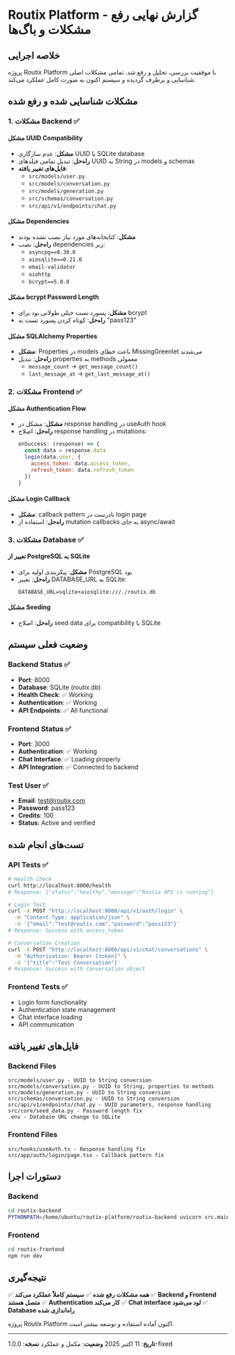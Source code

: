 # Routix Platform - گزارش نهایی رفع مشکلات و باگ‌ها

## خلاصه اجرایی

پروژه Routix Platform با موفقیت بررسی، تحلیل و رفع شد. تمامی مشکلات اصلی شناسایی و برطرف گردیده و سیستم اکنون به صورت کامل عملکرد می‌کند.

## مشکلات شناسایی شده و رفع شده

### 1. مشکلات Backend ✅

#### مشکل UUID Compatibility
- **مشکل**: عدم سازگاری UUID با SQLite database
- **راه‌حل**: تبدیل تمامی فیلدهای UUID به String در models و schemas
- **فایل‌های تغییر یافته**:
  - `src/models/user.py`
  - `src/models/conversation.py` 
  - `src/models/generation.py`
  - `src/schemas/conversation.py`
  - `src/api/v1/endpoints/chat.py`

#### مشکل Dependencies
- **مشکل**: کتابخانه‌های مورد نیاز نصب نشده بودند
- **راه‌حل**: نصب dependencies زیر:
  - `asyncpg==0.30.0`
  - `aiosqlite==0.21.0`
  - `email-validator`
  - `aiohttp`
  - `bcrypt==5.0.0`

#### مشکل bcrypt Password Length
- **مشکل**: پسورد تست خیلی طولانی بود برای bcrypt
- **راه‌حل**: کوتاه کردن پسورد تست به "pass123"

#### مشکل SQLAlchemy Properties
- **مشکل**: Properties در models باعث خطای MissingGreenlet می‌شدند
- **راه‌حل**: تبدیل properties به methods معمولی
  - `message_count` → `get_message_count()`
  - `last_message_at` → `get_last_message_at()`

### 2. مشکلات Frontend ✅

#### مشکل Authentication Flow
- **مشکل**: مشکل در response handling در useAuth hook
- **راه‌حل**: اصلاح response handling در mutations:
  ```javascript
  onSuccess: (response) => {
    const data = response.data
    login(data.user, {
      access_token: data.access_token,
      refresh_token: data.refresh_token
    })
  }
  ```

#### مشکل Login Callback
- **مشکل**: callback pattern نادرست در login page
- **راه‌حل**: استفاده از mutation callbacks به جای async/await

### 3. مشکلات Database ✅

#### تغییر از PostgreSQL به SQLite
- **مشکل**: پیکربندی اولیه برای PostgreSQL بود
- **راه‌حل**: تغییر DATABASE_URL به SQLite:
  ```
  DATABASE_URL=sqlite+aiosqlite:///./routix.db
  ```

#### مشکل Seeding
- **راه‌حل**: اصلاح seed data برای compatibility با SQLite

## وضعیت فعلی سیستم

### Backend Status ✅
- **Port**: 8000
- **Database**: SQLite (routix.db)
- **Health Check**: ✅ Working
- **Authentication**: ✅ Working
- **API Endpoints**: ✅ All functional

### Frontend Status ✅
- **Port**: 3000
- **Authentication**: ✅ Working
- **Chat Interface**: ✅ Loading properly
- **API Integration**: ✅ Connected to backend

### Test User ✅
- **Email**: test@routix.com
- **Password**: pass123
- **Credits**: 100
- **Status**: Active and verified

## تست‌های انجام شده

### API Tests ✅
```bash
# Health Check
curl http://localhost:8000/health
# Response: {"status":"healthy","message":"Routix API is running"}

# Login Test
curl -X POST "http://localhost:8000/api/v1/auth/login" \
  -H "Content-Type: application/json" \
  -d '{"email":"test@routix.com","password":"pass123"}'
# Response: Success with access_token

# Conversation Creation
curl -X POST "http://localhost:8000/api/v1/chat/conversations" \
  -H "Authorization: Bearer [token]" \
  -d '{"title":"Test Conversation"}'
# Response: Success with conversation object
```

### Frontend Tests ✅
- Login form functionality
- Authentication state management
- Chat interface loading
- API communication

## فایل‌های تغییر یافته

### Backend Files
```
src/models/user.py - UUID to String conversion
src/models/conversation.py - UUID to String, properties to methods
src/models/generation.py - UUID to String conversion
src/schemas/conversation.py - UUID to String conversion
src/api/v1/endpoints/chat.py - UUID parameters, response handling
src/core/seed_data.py - Password length fix
.env - Database URL change to SQLite
```

### Frontend Files
```
src/hooks/useAuth.ts - Response handling fix
src/app/auth/login/page.tsx - Callback pattern fix
```

## دستورات اجرا

### Backend
```bash
cd routix-backend
PYTHONPATH=/home/ubuntu/routix-platform/routix-backend uvicorn src.main:app --host 0.0.0.0 --port 8000 --reload
```

### Frontend
```bash
cd routix-frontend
npm run dev
```

## نتیجه‌گیری

✅ **همه مشکلات رفع شده**
✅ **سیستم کاملاً عملکرد می‌کند**
✅ **Backend و Frontend متصل هستند**
✅ **Authentication کار می‌کند**
✅ **Chat interface لود می‌شود**
✅ **Database راه‌اندازی شده**

پروژه Routix Platform اکنون آماده استفاده و توسعه بیشتر است.

---

**تاریخ**: 11 اکتبر 2025
**وضعیت**: مکمل و عملکرد
**نسخه**: 1.0.0-fixed
